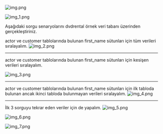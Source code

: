 ![img.png](img.png)

![img_1.png](img_1.png)

Aşağıdaki sorgu senaryolarını dvdrental örnek veri tabanı üzerinden gerçekleştiriniz.

actor ve customer tablolarında bulunan first_name sütunları için tüm verileri sıralayalım.
![img_2.png](img_2.png)


---
actor ve customer tablolarında bulunan first_name sütunları için kesişen verileri sıralayalım.

![img_3.png](img_3.png)




---
actor ve customer tablolarında bulunan first_name sütunları için ilk tabloda bulunan ancak ikinci tabloda bulunmayan verileri sıralayalım.
![img_4.png](img_4.png)





---
İlk 3 sorguyu tekrar eden veriler için de yapalım.
![img_5.png](img_5.png)

![img_6.png](img_6.png)

![img_7.png](img_7.png)
